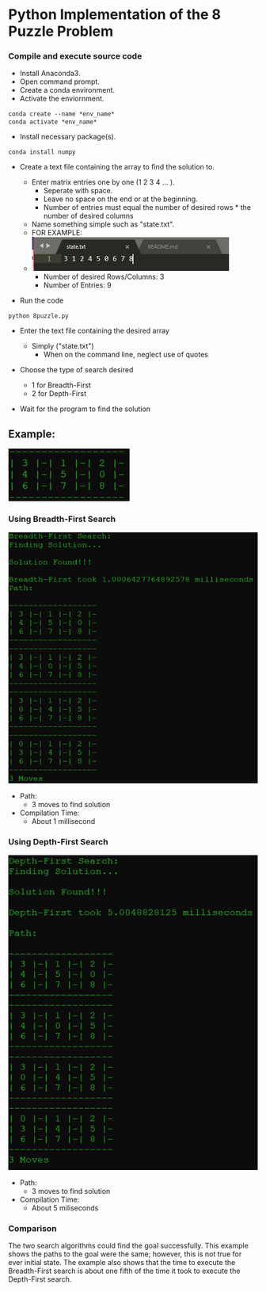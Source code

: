 # Python Implementation of the 8 Puzzle Problem

### Compile and execute source code 

* Install Anaconda3.
* Open command prompt. 
* Create a conda environment. 
* Activate the enviornment.
```
conda create --name *env_name*
conda activate *env_name*
```

* Install necessary package(s). 
```
conda install numpy
```

* Create a text file containing the array to find the solution to. 
	* Enter matrix entries one by one (1 2 3 4 ... ).
		* Seperate with space. 
		* Leave no space on the end or at the beginning. 
		* Number of entries must equal the number of desired rows * the number of desired columns
	* Name something simple such as "state.txt".
	* FOR EXAMPLE: 
	* ![Example Matrix](https://github.com/njenn001/cs480/blob/master/PY_8puzzle/statetxt.JPG)
		* Number of desired Rows/Columns:	3
		* Number of Entries: 	9

* Run the code 
```
python 8puzzle.py
```

* Enter the text file containing the desired array 
	* Simply ("state.txt")
		* When on the command line, neglect use of quotes 

* Choose the type of search desired 
	* 1 for Breadth-First 
	* 2 for Depth-First 

* Wait for the program to find the solution

## Example: 

![Example Matrix](https://github.com/njenn001/cs480/blob/master/PY_8puzzle/sample.JPG)

### Using Breadth-First Search 

![BFS Solution](https://github.com/njenn001/cs480/blob/master/PY_8puzzle/sampleBreadth.JPG)
* Path: 
	* 3 moves to find solution 
* Compilation Time:
	* About 1 millisecond 	

### Using Depth-First Search
![DFS Solution](https://github.com/njenn001/cs480/blob/master/PY_8puzzle/sampleDepth.JPG)
* Path: 
	* 3 moves to find solution 
* Compilation Time: 
	* About 5 miliseconds 

### Comparison 
The two search algorithms could find the goal successfully. This example shows the paths to the goal were the same; however, this is not true for ever initial state. The example also shows that the time to execute the Breadth-First search is about one fifth of the time it took to execute the Depth-First search. 


